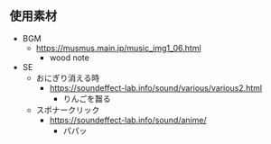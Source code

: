 ## 使用素材

- BGM
  - https://musmus.main.jp/music_img1_06.html
    - wood note
- SE
  - おにぎり消える時
    - https://soundeffect-lab.info/sound/various/various2.html
      - りんごを齧る
  - スポナークリック
    - https://soundeffect-lab.info/sound/anime/
      - パパッ
